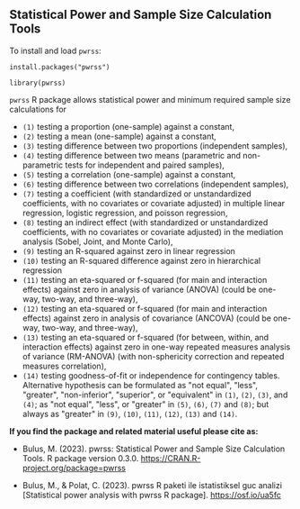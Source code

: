<h2> Statistical Power and Sample Size Calculation Tools </h2>

To install and load `pwrss`:

`install.packages("pwrss")`

`library(pwrss)`

`pwrss` R package allows statistical power and minimum required sample size calculations for 

  - `(1)` testing a proportion (one-sample) against a constant, 
  - `(2)` testing a mean (one-sample) against a constant,  
  - `(3)` testing difference between two proportions (independent samples),
  - `(4)` testing difference between two means (parametric and non-parametric tests for independent and paired samples),
  - `(5)` testing a correlation (one-sample) against a constant,  
  - `(6)` testing difference between two correlations (independent samples),
  - `(7)` testing a coefficient (with standardized or unstandardized coefficients, with no covariates or covariate adjusted) in multiple linear regression, logistic regression, and poisson regression,
  - `(8)` testing an indirect effect (with standardized or unstandardized coefficients, with no covariates or covariate adjusted) in the mediation analysis (Sobel, Joint, and Monte Carlo),
  - `(9)` testing an R-squared against zero in linear regression 
  - `(10)` testing an R-squared difference against zero in hierarchical regression
  - `(11)` testing an eta-squared or f-squared (for main and interaction effects) against zero in analysis of variance (ANOVA) (could be one-way, two-way, and three-way), 
  - `(12)` testing an eta-squared or f-squared (for main and interaction effects) against zero in analysis of covariance (ANCOVA) (could be one-way, two-way, and three-way), 
  - `(13)` testing an eta-squared or f-squared (for between, within, and interaction effects) against zero in one-way repeated measures analysis of variance (RM-ANOVA) (with non-sphericity correction and repeated measures correlation),
  - `(14)` testing goodness-of-fit or independence for contingency tables.  
  Alternative hypothesis can be formulated as "not equal", "less", "greater",  "non-inferior", "superior", or "equivalent" in `(1)`, `(2)`, `(3)`, and `(4)`; as "not equal", "less", or "greater" in `(5)`, `(6)`, `(7)` and `(8)`; but always as "greater" in `(9)`, `(10)`, `(11)`, `(12)`, `(13)` and `(14)`. 
  
  
**If you find the package and related material useful please cite as:**

- Bulus, M. (2023). pwrss: Statistical Power and Sample Size Calculation Tools. R package version 0.3.0. https://CRAN.R-project.org/package=pwrss

- Bulus, M., & Polat, C. (2023). pwrss R paketi ile istatistiksel guc analizi [Statistical power analysis with pwrss R package]. https://osf.io/ua5fc




